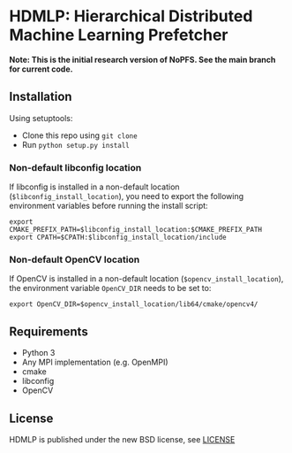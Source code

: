 # HDMLP: Hierarchical Distributed Machine Learning Prefetcher

**Note: This is the initial research version of NoPFS. See the main branch for current code.**

## Installation
Using setuptools:
- Clone this repo using ```git clone```
- Run ```python setup.py install```

### Non-default libconfig location
If libconfig is installed in a non-default location (`$libconfig_install_location`), you need to export the following environment variables before running the install script:
```
export CMAKE_PREFIX_PATH=$libconfig_install_location:$CMAKE_PREFIX_PATH
export CPATH=$CPATH:$libconfig_install_location/include
```

### Non-default OpenCV location
If OpenCV is installed in a non-default location (`$opencv_install_location`), the environment variable `OpenCV_DIR` needs to be set to:
```
export OpenCV_DIR=$opencv_install_location/lib64/cmake/opencv4/
``` 

## Requirements

- Python 3
- Any MPI implementation (e.g. OpenMPI)
- cmake
- libconfig
- OpenCV

## License
HDMLP is published under the new BSD license, see [LICENSE](LICENSE)
